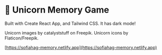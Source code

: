 # :unicorn: Unicorn Memory Game

Built with Create React App, and Tailwind CSS. It has dark mode!

Unicorn images by catalyststuff on Freepik. Unicorn icons by Flaticon/Freepik.

[https://sofiahag-memory.netlify.app](https://sofiahag-memory.netlify.app)
